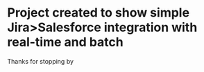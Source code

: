 # Project created to show simple Jira>Salesforce integration with real-time and batch

Thanks for stopping by